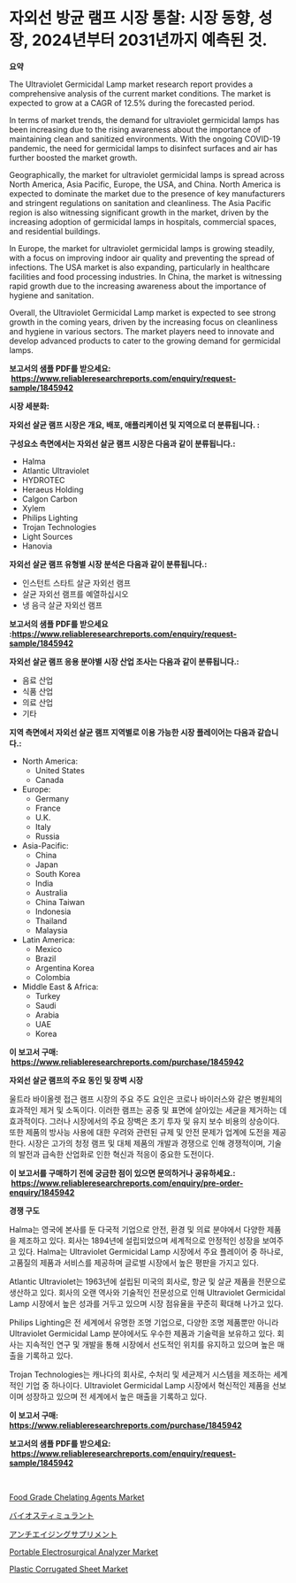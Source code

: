 <p><h1>자외선 방균 램프 시장 통찰: 시장 동향, 성장, 2024년부터 2031년까지 예측된 것.</h1></p><p><strong>요약</strong></p>
<p><p>The Ultraviolet Germicidal Lamp market research report provides a comprehensive analysis of the current market conditions. The market is expected to grow at a CAGR of 12.5% during the forecasted period. </p><p>In terms of market trends, the demand for ultraviolet germicidal lamps has been increasing due to the rising awareness about the importance of maintaining clean and sanitized environments. With the ongoing COVID-19 pandemic, the need for germicidal lamps to disinfect surfaces and air has further boosted the market growth.</p><p>Geographically, the market for ultraviolet germicidal lamps is spread across North America, Asia Pacific, Europe, the USA, and China. North America is expected to dominate the market due to the presence of key manufacturers and stringent regulations on sanitation and cleanliness. The Asia Pacific region is also witnessing significant growth in the market, driven by the increasing adoption of germicidal lamps in hospitals, commercial spaces, and residential buildings.</p><p>In Europe, the market for ultraviolet germicidal lamps is growing steadily, with a focus on improving indoor air quality and preventing the spread of infections. The USA market is also expanding, particularly in healthcare facilities and food processing industries. In China, the market is witnessing rapid growth due to the increasing awareness about the importance of hygiene and sanitation.</p><p>Overall, the Ultraviolet Germicidal Lamp market is expected to see strong growth in the coming years, driven by the increasing focus on cleanliness and hygiene in various sectors. The market players need to innovate and develop advanced products to cater to the growing demand for germicidal lamps.</p></p>
<p><strong>보고서의 샘플 PDF를 받으세요: &nbsp;<a href="https://www.reliableresearchreports.com/enquiry/request-sample/1845942">https://www.reliableresearchreports.com/enquiry/request-sample/1845942</a></strong></p>
<p><strong>시장 세분화:</strong></p>
<p><strong> 자외선 살균 램프 시장은 개요, 배포, 애플리케이션 및 지역으로 더 분류됩니다. :</strong></p>
<p><strong>구성요소 측면에서는 자외선 살균 램프 시장은 다음과 같이 분류됩니다.:</strong></p>
<p><ul><li>Halma</li><li>Atlantic Ultraviolet</li><li>HYDROTEC</li><li>Heraeus Holding</li><li>Calgon Carbon</li><li>Xylem</li><li>Philips Lighting</li><li>Trojan Technologies</li><li>Light Sources</li><li>Hanovia</li></ul></p>
<p><strong> 자외선 살균 램프 유형별 시장 분석은 다음과 같이 분류됩니다.:</strong></p>
<p><ul><li>인스턴트 스타트 살균 자외선 램프</li><li>살균 자외선 램프를 예열하십시오</li><li>냉 음극 살균 자외선 램프</li></ul></p>
<p><strong>보고서의 샘플 PDF를 받으세요 :<a href="https://www.reliableresearchreports.com/enquiry/request-sample/1845942">https://www.reliableresearchreports.com/enquiry/request-sample/1845942</a></strong></p>
<p><strong> 자외선 살균 램프 응용 분야별 시장 산업 조사는 다음과 같이 분류됩니다.:</strong></p>
<p><ul><li>음료 산업</li><li>식품 산업</li><li>의료 산업</li><li>기타</li></ul></p>
<p><strong>지역 측면에서 자외선 살균 램프 지역별로 이용 가능한 시장 플레이어는 다음과 같습니다.:</strong></p>
<p><ul>
    <li>
        North America:
        <ul>
            <li>United States</li>
            <li>Canada</li>
        </ul>
    </li>
    <li>
        Europe:
        <ul>
            <li>Germany</li>
            <li>France</li>
            <li>U.K.</li>
            <li>Italy</li>
            <li>Russia</li>
        </ul>
    </li>
    <li>
        Asia-Pacific:
        <ul>
            <li>China</li>
            <li>Japan</li>
            <li>South Korea</li>
            <li>India</li>
            <li>Australia</li>
            <li>China Taiwan</li>
            <li>Indonesia</li>
            <li>Thailand</li>
            <li>Malaysia</li>
        </ul>
    </li>
    <li>
        Latin America:
        <ul>
            <li>Mexico</li>
            <li>Brazil</li>
            <li>Argentina Korea</li>
            <li>Colombia</li>
        </ul>
    </li>
    <li>
        Middle East & Africa:
        <ul>
            <li>Turkey</li>
            <li>Saudi</li>
            <li>Arabia</li>
            <li>UAE</li>
            <li>Korea</li>
        </ul>
    </li>
    </ul></p>
<p><strong>이 보고서 구매: &nbsp;<a href="https://www.reliableresearchreports.com/purchase/1845942">https://www.reliableresearchreports.com/purchase/1845942</a></strong></p>
<p><strong>자외선 살균 램프의 주요 동인 및 장벽 시장</strong></p>
<p><p>울트라 바이올렛 접근 램프 시장의 주요 주도 요인은 코로나 바이러스와 같은 병원체의 효과적인 제거 및 소독이다. 이러한 램프는 공중 및 표면에 살아있는 세균을 제거하는 데 효과적이다. 그러나 시장에서의 주요 장벽은 초기 투자 및 유지 보수 비용의 상승이다. 또한 제품의 방사능 사용에 대한 우려와 관련된 규제 및 안전 문제가 업계에 도전을 제공한다. 시장은 고가의 청정 램프 및 대체 제품의 개발과 경쟁으로 인해 경쟁적이며, 기술의 발전과 급속한 산업화로 인한 혁신과 적응이 중요한 도전이다.</p></p>
<p><strong>이 보고서를 구매하기 전에 궁금한 점이 있으면 문의하거나 공유하세요.: &nbsp;<a href="https://www.reliableresearchreports.com/enquiry/pre-order-enquiry/1845942">https://www.reliableresearchreports.com/enquiry/pre-order-enquiry/1845942</a></strong></p>
<p><strong>경쟁 구도</strong></p>
<p><p>Halma는 영국에 본사를 둔 다국적 기업으로 안전, 환경 및 의료 분야에서 다양한 제품을 제조하고 있다. 회사는 1894년에 설립되었으며 세계적으로 안정적인 성장을 보여주고 있다. Halma는 Ultraviolet Germicidal Lamp 시장에서 주요 플레이어 중 하나로, 고품질의 제품과 서비스를 제공하며 글로벌 시장에서 높은 평판을 가지고 있다.</p><p>Atlantic Ultraviolet는 1963년에 설립된 미국의 회사로, 항균 및 살균 제품을 전문으로 생산하고 있다. 회사의 오랜 역사와 기술적인 전문성으로 인해 Ultraviolet Germicidal Lamp 시장에서 높은 성과를 거두고 있으며 시장 점유율을 꾸준히 확대해 나가고 있다.</p><p>Philips Lighting은 전 세계에서 유명한 조명 기업으로, 다양한 조명 제품뿐만 아니라 Ultraviolet Germicidal Lamp 분야에서도 우수한 제품과 기술력을 보유하고 있다. 회사는 지속적인 연구 및 개발을 통해 시장에서 선도적인 위치를 유지하고 있으며 높은 매출을 기록하고 있다.</p><p>Trojan Technologies는 캐나다의 회사로, 수처리 및 세균제거 시스템을 제조하는 세계적인 기업 중 하나이다. Ultraviolet Germicidal Lamp 시장에서 혁신적인 제품을 선보이며 성장하고 있으며 전 세계에서 높은 매출을 기록하고 있다.</p></p>
<p><strong>이 보고서 구매: &nbsp; <a href="https://www.reliableresearchreports.com/purchase/1845942">https://www.reliableresearchreports.com/purchase/1845942</a></strong></p>
<p><strong>보고서의 샘플 PDF를 받으세요: &nbsp;<a href="https://www.reliableresearchreports.com/enquiry/request-sample/1845942">https://www.reliableresearchreports.com/enquiry/request-sample/1845942</a></strong><strong></strong></p>
<p>&nbsp;</p>
<p><p><a href="https://three-jumbo-f6d.notion.site/Food-Grade-Chelating-Agents-Market-Research-Report-The-Key-To-Successful-Business-Strategy-Forecast-f0c0c3031cf34b008cac65ffef104820">Food Grade Chelating Agents Market</a></p><p><a href="https://github.com/bevdtkn4419963/Market-Research-Report-List-1/blob/main/6904596190894.md">バイオスティミュラント</a></p><p><a href="https://medium.com/@rodhoppe07/%E6%8A%97%E5%8A%A0%E9%BD%A2%E3%82%B5%E3%83%97%E3%83%AA%E3%83%A1%E3%83%B3%E3%83%88%E5%B8%82%E5%A0%B4%E5%88%86%E6%9E%90-%E3%81%9D%E3%81%AEcagr-%E5%B8%82%E5%A0%B4%E3%82%BB%E3%82%B0%E3%83%A1%E3%83%B3%E3%83%86%E3%83%BC%E3%82%B7%E3%83%A7%E3%83%B3-%E3%81%8A%E3%82%88%E3%81%B3%E3%82%B0%E3%83%AD%E3%83%BC%E3%83%90%E3%83%AB%E7%94%A3%E6%A5%AD%E6%A6%82%E8%A6%81-a9311710110a">アンチエイジングサプリメント</a></p><p><a href="https://issuu.com/reportprime-2/docs/portable-electrosurgical-analyzer-market-size-2030">Portable Electrosurgical Analyzer Market</a></p><p><a href="https://issuu.com/reportprime-2/docs/plastic-corrugated-sheet-market-size-2030.pptx">Plastic Corrugated Sheet Market</a></p></p>